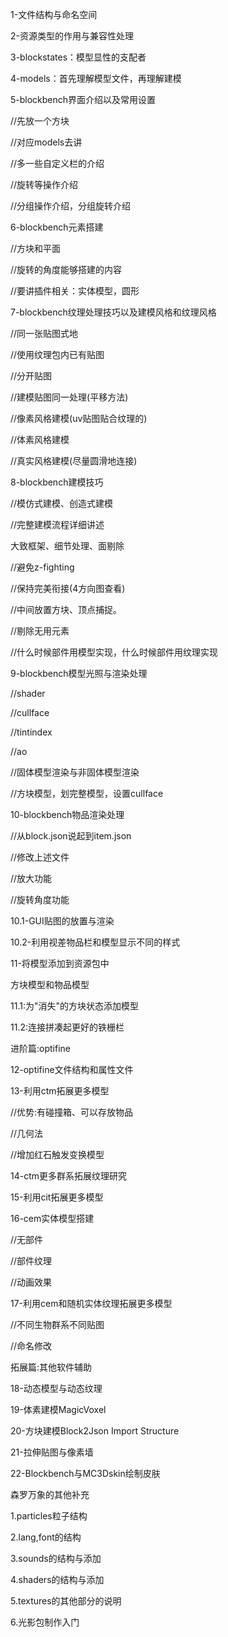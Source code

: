1-文件结构与命名空间

2-资源类型的作用与兼容性处理

3-blockstates：模型显性的支配者

4-models：首先理解模型文件，再理解建模

5-blockbench界面介绍以及常用设置

//先放一个方块

//对应models去讲

//多一些自定义栏的介绍



//旋转等操作介绍

//分组操作介绍，分组旋转介绍



6-blockbench元素搭建

//方块和平面

//旋转的角度能够搭建的内容

//要讲插件相关：实体模型，圆形

7-blockbench纹理处理技巧以及建模风格和纹理风格

//同一张贴图式地

//使用纹理包内已有贴图

//分开贴图

//建模贴图同一处理(平移方法)



//像素风格建模(uv贴图贴合纹理的)

//体素风格建模

//真实风格建模(尽量圆滑地连接)

8-blockbench建模技巧

//模仿式建模、创造式建模

//完整建模流程详细讲述

大致框架、细节处理、面剔除

//避免z-fighting

//保持完美衔接(4方向图查看)

//中间放置方块、顶点捕捉。

//剔除无用元素

//什么时候部件用模型实现，什么时候部件用纹理实现

9-blockbench模型光照与渲染处理

//shader

//cullface

//tintindex

//ao

//固体模型渲染与非固体模型渲染

//方块模型，划完整模型，设置cullface

10-blockbench物品渲染处理

//从block.json说起到item.json

//修改上述文件

//放大功能

//旋转角度功能

10.1-GUI贴图的放置与渲染

10.2-利用视差物品栏和模型显示不同的样式

11-将模型添加到资源包中

方块模型和物品模型

11.1:为"消失"的方块状态添加模型

11.2:连接拼凑起更好的铁栅栏



进阶篇:optifine

12-optifine文件结构和属性文件

13-利用ctm拓展更多模型

//优势:有碰撞箱、可以存放物品

//几何法

//增加红石触发变换模型

14-ctm更多群系拓展纹理研究

15-利用cit拓展更多模型

16-cem实体模型搭建

//无部件

//部件纹理

//动画效果

17-利用cem和随机实体纹理拓展更多模型

//不同生物群系不同贴图

//命名修改



拓展篇:其他软件辅助

18-动态模型与动态纹理

19-体素建模MagicVoxel

20-方块建模Block2Json Import Structure

21-拉伸贴图与像素墙

22-Blockbench与MC3Dskin绘制皮肤



森罗万象的其他补充

1.particles粒子结构

2.lang,font的结构

3.sounds的结构与添加

4.shaders的结构与添加

5.textures的其他部分的说明

6.光影包制作入门

